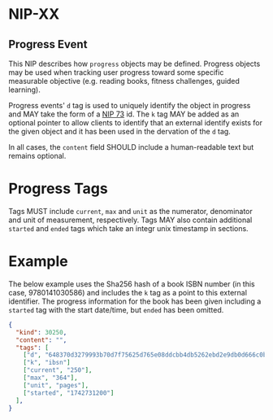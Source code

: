NIP-XX
======

Progress Event
-------

This NIP describes how `progress` objects may be defined. Progress objects may be used when tracking user progress toward some specific measurable objective (e.g. reading books, fitness challenges, guided learning).

Progress events' `d` tag is used to uniquely identify the object in progress and MAY take the form of a [NIP 73](./73.md) id. The `k` tag MAY be added as an optional pointer to allow clients to identify that an external identify exists for the given object and it has been used in the dervation of the `d` tag.

In all cases, the `content` field SHOULD include a human-readable text but remains optional.

# Progress Tags

Tags MUST include `current`, `max` and `unit` as the numerator, denominator and unit of measurement, respectively. 
Tags MAY also contain additional `started` and `ended` tags which take an integr unix timestamp in sections.

# Example

The below example uses the Sha256 hash of a book ISBN number (in this case, 9780141030586) and includes the `k` tag as a point to this external identifier. The progress information for the book has been given including a `started` tag with the start date/time, but `ended` has been omitted.

```json
{
  "kind": 30250,
  "content": "",
  "tags": [
    ["d", "648370d3279993b70d7f75625d765e08ddcbb4db5262ebd2e9db0d666c0b8412"],
    ["k", "ibsn"]
    ["current", "250"],
    ["max", "364"],
    ["unit", "pages"],
    ["started", "1742731200"]
  ],
}
```
